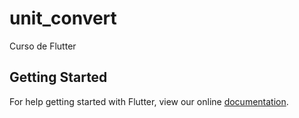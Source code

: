 # unit_convert

Curso de Flutter

## Getting Started

For help getting started with Flutter, view our online
[documentation](https://flutter.io/).
